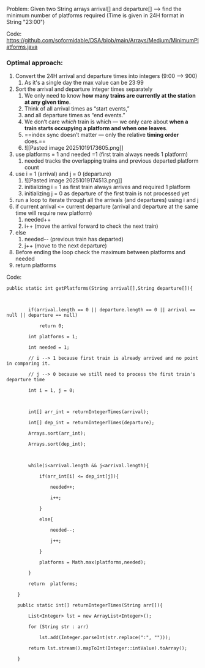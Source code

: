 
Problem: Given two String arrays arrival\[] and departure\[] --> find the minimum number of platforms required (Time is given in 24H format in String "23:00")

Code: https://github.com/soformidable/DSA/blob/main/Arrays/Medium/MinimumPlatforms.java


### Optimal approach:

1. Convert the 24H arrival and departure times into integers (9:00 --> 900)
	1. As it's a single day the max value can be 23:99
2. Sort the arrival and departure integer times separately
	1. We only need to know **how many trains are currently at the station at any given time**.
	2. Think of all arrival times as “start events,”
	3. and all departure times as “end events.”
	4. We don’t care _which_ train is which — we only care about **when a train starts occupying a platform and when one leaves**.
	5. ==index sync doesn’t matter — only the relative **timing order** does.==
	6. ![[Pasted image 20251019173605.png]]
3. use platforms = 1 and needed =1 (first train always needs 1 platform)
	1. needed tracks the overlapping trains and previous departed platform count
4. use i = 1 (arrival) and j = 0 (departure)
	1. ![[Pasted image 20251019174513.png]]
	2. initializing i = 1 as first train always arrives and required 1 platform
	3. initializing j = 0 as departure of the first train is not processed yet
5. run a loop to iterate through all the arrivals (and departures) using i and j
6. if current arrival <= current departure (arrival and departure at the same time will require new platform)
	1. needed++
	2. i++ (move the arrival forward to check the next train)
7. else
	1. needed-- (previous train has departed)
	2. j++ (move to the next departure)
8. Before ending the loop check the maximum between platforms and needed
9. return  platforms


Code:
```
public static int getPlatforms(String arrival[],String departure[]){

  

        if(arrival.length == 0 || departure.length == 0 || arrival == null || departure == null)

            return 0;

        int platforms = 1;

        int needed = 1;

        // i --> 1 because first train is already arrived and no point in comparing it.

        // j --> 0 because we still need to process the first train's departure time

        int i = 1, j = 0;

  

        int[] arr_int = returnIntegerTimes(arrival);

        int[] dep_int = returnIntegerTimes(departure);

        Arrays.sort(arr_int);

        Arrays.sort(dep_int);

  

        while(i<arrival.length && j<arrival.length){

            if(arr_int[i] <= dep_int[j]){

                needed++;

                i++;

            }

            else{

                needed--;

                j++;

            }

            platforms = Math.max(platforms,needed);

        }      

        return  platforms;

    }

    public static int[] returnIntegerTimes(String arr[]){

        List<Integer> lst = new ArrayList<Integer>();

        for (String str : arr)

            lst.add(Integer.parseInt(str.replace(":", "")));

        return lst.stream().mapToInt(Integer::intValue).toArray();

    }
```


